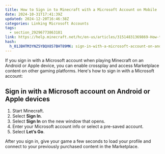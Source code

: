 ```yaml
---
title: How to Sign in to Minecraft with a Microsoft Account on Mobile
date: 2024-10-31T17:41:39Z
updated: 2024-12-20T16:46:38Z
categories: Linking Microsoft Accounts
tags:
  - section_29296773863181
link: https://help.minecraft.net/hc/en-us/articles/31514831369869-How-to-Sign-in-to-Minecraft-with-a-Microsoft-Account-on-Mobile
hash:
  h_01JBHTM3YNZ5YBQX857BHT89MK: sign-in-with-a-microsoft-account-on-android-or-apple-devices
---
```


If you sign in with a Microsoft account when playing Minecraft on an Android or Apple device, you can enable crossplay and access Marketplace content on other gaming platforms. Here's how to sign in with a Microsoft account:

## Sign in with a Microsoft account on Android or Apple devices

1.  Start Minecraft.
2.  Select **Sign In**.
3.  Select **Sign In** on the new window that opens.
4.  Enter your Microsoft account info or select a pre-saved account.
5.  Select **Let’s Go**.

After you sign in, give your game a few seconds to load your profile and connect to your previously purchased content in the Marketplace.
